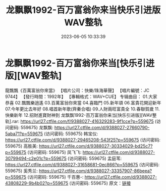 ﻿---
title: 龙飘飘1992-百万富翁你来当快乐引进版WAV整轨
date: 2023-06-05 10:33:39
categories: WAV车载音乐、镜像
tags: 华语中文
---
# 龙飘飘1992-百万富翁你来当[快乐引进版][WAV整轨]

龍飄飄《百萬富翁你來當》
【唱片公司：快樂/珠海華聲】
【唱片編號：JC 9744】
【發行時間：1992年】
【專輯格式：WAV+CUE】
专辑曲目：
01.大家恭喜
02.飄飄樂逍遙
03.百萬富翁你來當
04.喜臨門
05.新年頌
06.富貴花開迎新年
07.今年更比去年好
08.唱首新年歌(齊秦合唱)
09.人財兩旺富貴全
10.春聯賀歲
11.快樂新年
12.招財進寶財神到
龙飘飘1992-百万富翁你来当[快乐引进版][WAV整轨].rar: https://url27.ctfile.com/f/9388027-416329283-9f1cce?p=559675
(访问密码: 559675)
龙飘飘: https://url27.ctfile.com/d/9388027-27660790-5aba71?p=559675
(访问密码: 559675)
韩宝仪: https://url27.ctfile.com/d/9388027-29465208-543f25?p=559675
(访问密码: 559675)
高胜美: https://url27.ctfile.com/d/9388027-30334029-bd25c7?p=559675
(访问密码: 559675)
凤飞飞: https://url27.ctfile.com/d/9388027-30799494-c2e01c?p=559675
(访问密码: 559675)
孟庭苇: https://url27.ctfile.com/d/9388027-31658681-0ec866?p=559675
(访问密码: 559675)
奚秀兰: https://url27.ctfile.com/d/9388027-33357907-86beea?p=559675
(访问密码: 559675)
千百惠-: https://url27.ctfile.com/d/9388027-43808229-9b4b02?p=559675
(访问密码: 559675)
原文：[链接](https://blog.sina.com.cn/s/blog_1647c7e760103127a.html)